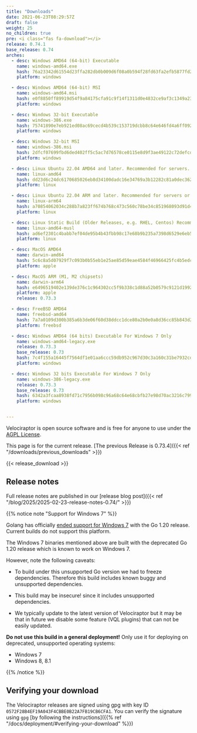 ```yaml
---
title: "Downloads"
date: 2021-06-23T08:29:57Z
draft: false
weight: 25
no_children: true
pre: <i class="fas fa-download"></i>
release: 0.74.1
base_release: 0.74
arches:
  - desc: Windows AMD64 (64-bit) Executable
    name: windows-amd64.exe
    hash: 76a23342d61554d23ffa282db0b009d6f08a0b594f28fd63fa2efb5877fd276e
    platform: windows

  - desc: Windows AMD64 (64-bit) MSI
    name: windows-amd64.msi
    hash: e0f8850ff89919d54f9a84175cfa91c9f14f1311d0e4832ce9af3c1349a23d25
    platform: windows

  - desc: Windows 32-bit Executable
    name: windows-386.exe
    hash: 75741890e7eb921ed08ac69cecd4b539c153719dcbb8c64e646fd4a6ff09206a
    platform: windows

  - desc: Windows 32-bit MSI
    name: windows-386.msi
    hash: 2dfcf07699fbd6ded402ff5c5ac7d76578ce0115e8d9f3ae49122c72defcd245
    platform: windows

  - desc: Linux Ubuntu 22.04 AMD64 and later. Recommended for servers.
    name: linux-amd64
    hash: dd23d6c24dc6170685026eb8d34100dadc16e34769a3b12282c81a0dec362451
    platform: linux

  - desc: Linux Ubuntu 22.04 ARM and later. Recommended for servers or containers.
    name: linux-arm64
    hash: a70854062034c288b7a823ff674b768c473c560c78be34c851968093d91d4d17
    platform: linux

  - desc: Linux Static Build (Older Releases, e.g. RHEL, Centos) Recommended for clients.
    name: linux-amd64-musl
    hash: ad6ef2301c4babb7ef04de95b4b43fbb98c17e68b9b235a7398d6529e6eb5ecc
    platform: linux

  - desc: MacOS AMD64
    name: darwin-amd64
    hash: 5c6c8a5d07929f7c093b0b55eb1e25ae85d59eae4584f46966425fc4b5edceb3
    platform: apple

  - desc: MacOS ARM (M1, M2 chipsets)
    name: darwin-arm64
    hash: e6496519402e139de376c1c964302cc5f9b338c1d88a52b0579c9121d1992fba
    platform: apple
    release: 0.73.3

  - desc: FreeBSD AMD64
    name: freebsd-amd64
    hash: 7a7a0109d300b385a6b3de06f60d38ddcc1dce80a2b0e0a8d36cc85b843d23e0
    platform: freebsd

  - desc: Windows AMD64 (64 bits) Executable For Windows 7 Only
    name: windows-amd64-legacy.exe
    release: 0.73.3
    base_release: 0.73
    hash: 7c4f155a16445f7564df1e01aa6ccc59db952c967d30c3a160c31be7932cd74f
    platform: windows

  - desc: Windows 32 bits Executable For Windows 7 Only
    name: windows-386-legacy.exe
    release: 0.73.3
    base_release: 0.73
    hash: 6342a3fcaa8938fd71c7956b098c96a68c64e68cbfb27e98d70ac3216c799dbe
    platform: windows


---
```


Velociraptor is open source software and is free for anyone to use
under the [AGPL
License](https://github.com/Velocidex/velociraptor?tab=License-1-ov-file#readme).

This page is for the current release. [The previous Release is
0.73.4]({{< ref "/downloads/previous_downloads" >}})

{{< release_download >}}

## Release notes

Full release notes are published in our [release blog post]({{< ref "/blog/2025/2025-02-23-release-notes-0.74/" >}})

{{% notice note "Support for Windows 7" %}}

Golang has officially [ended support for Windows
7](https://github.com/golang/go/issues/57003) with the Go 1.20
release. Current builds do not support this platform.

The Windows 7 binaries mentioned above are built with the deprecated
Go 1.20 release which is known to work on Windows 7.

However, note the following caveats:

* To build under this unsupported Go version we had to freeze
  dependencies. Therefore this build includes known buggy and
  unsupported dependencies.

* This build may be insecure! since it includes unsupported
  dependencies.

* We typically update to the latest version of Velociraptor but it may
  be that in future we disable some feature (VQL plugins) that can not
  be easily updated.


**Do not use this build in a general deployment!** Only use it for
deploying on deprecated, unsupported operating systems:

* Windows 7
* Windows 8, 8.1

{{% /notice %}}


## Verifying your download

The Velociraptor releases are signed using gpg with key ID `0572F28B4EF19A043F4CBBE0B22A7FB19CB6CFA1`. You can verify the signature using `gpg` [by following the instructions]({{% ref "/docs/deployment/#verifying-your-download" %}})
